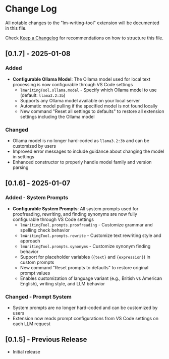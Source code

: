 # Change Log

All notable changes to the "lm-writing-tool" extension will be documented in this file.

Check [Keep a Changelog](http://keepachangelog.com/) for recommendations on how to structure this file.

## [0.1.7] - 2025-01-08

### Added

- **Configurable Ollama Model**: The Ollama model used for local text processing is now configurable through VS Code settings
  - `lmWritingTool.ollama.model` - Specify which Ollama model to use (default: `llama3.2:3b`)
  - Supports any Ollama model available on your local server
  - Automatic model pulling if the specified model is not found locally
  - New command "Reset all settings to defaults" to restore all extension settings including the Ollama model

### Changed

- Ollama model is no longer hard-coded as `llama3.2:3b` and can be customized by users
- Improved error messages to include guidance about changing the model in settings
- Enhanced constructor to properly handle model family and version parsing

## [0.1.6] - 2025-01-07

### Added - System Prompts

- **Configurable System Prompts**: All system prompts used for proofreading, rewriting, and finding synonyms are now fully configurable through VS Code settings
  - `lmWritingTool.prompts.proofreading` - Customize grammar and spelling check behavior
  - `lmWritingTool.prompts.rewrite` - Customize text rewriting style and approach  
  - `lmWritingTool.prompts.synonyms` - Customize synonym finding behavior
  - Support for placeholder variables (`{text}` and `{expression}`) in custom prompts
  - New command "Reset prompts to defaults" to restore original prompt values
  - Enables customization of language variant (e.g., British vs American English), writing style, and LLM behavior

### Changed - Prompt System

- System prompts are no longer hard-coded and can be customized by users
- Extension now reads prompt configurations from VS Code settings on each LLM request

## [0.1.5] - Previous Release

- Initial release
